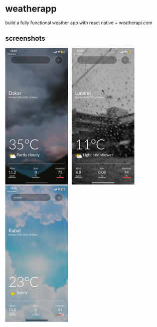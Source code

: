 # weatherapp
build a fully functional weather app with react native + weatherapi.com
## screenshots
<img src="./screenShots/1.jpg" style="width:200px;"/>&nbsp;&nbsp; <img src="./screenShots/2.jpg" style="width:200px;"/> &nbsp;&nbsp;<img src="./screenShots/3.jpg" style="width:200px;"/>


